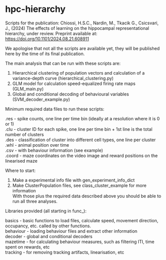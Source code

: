 # hpc-hierarchy
Scripts for the publication:
Chiossi, H.S.C., Nardin, M., Tkacik G., Csicsvari, J., (2024) The effects of learning on the hippocampal representational hierarchy, under review. Preprint available at: https://doi.org/10.1101/2024.08.21.608911 

We apologise that not all the scripts are available yet, they will be published here by the time of its final publication.

The main analysis that can be run with these scripts are:

1. Hierarchical clustering of population vectors and calculation of a variance-depth curve (hierarchical_clustering.py)
2. GLM model for calculation speed-equalized firing rate maps (GLM_main.py)
3. Global and conditional decoding of behavioural variables (SVM_decoder_example.py)

Minimum required data files to run these scripts:

.res - spike counts, one line per time bin (ideally at a resolution where it is 0 or 1)\
.clu - cluster ID for each spike, one line per time bin + 1st line is the total number of clusters\
.des - classification of cluster into different cell types, one line per cluster\
.whl - animal position over time\
.csv - with behaviour information (see example)\
.coord - maze coordinates on the video image and reward positions on the linearised maze

Where to start:

1. Make a experimental info file with gen_experiment_info_dict
2. Make ClusterPopulation files, see class_cluster_example for more information\
With those plus the required data described above you should be able to run all three analyses.

Libraries provided (all starting in func_):

basics - basic functions to load files, calculate speed, movement direction, occupancy, etc. called by other functions.\
behaviour - loading behaviour files and extract other information\
decoder - global and conditional decoders\
mazetime - for calculating behaviour measures, such as filtering ITI, time spent on rewards, etc\
tracking - for removing tracking artifacts, linearisation, etc


